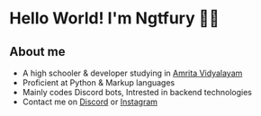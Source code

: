 # Hello World! I'm Ngtfury 👋🏻

## About me
  - A high schooler & developer studying in [Amrita Vidyalayam](http://amritavidyalayam.org/)
  - Proficient at Python & Markup languages
  - Mainly codes Discord bots, Intrested in backend technologies
  - Contact me on [Discord](https://discord.com/users/770646750804312105) or [Instagram](https://www.instagram.com/_ngt_fury/)
